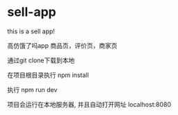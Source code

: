 # sell-app
this is a sell app!

高仿饿了吗app 商品页，评价页，商家页

通过git clone下载到本地

在项目根目录执行 npm install

执行 npm run dev

 项目会运行在本地服务器, 并且自动打开网址 localhost:8080
